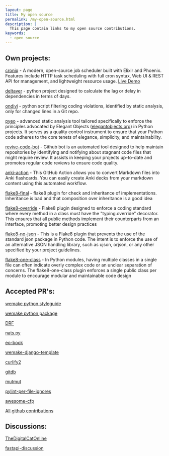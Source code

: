 ```yaml
---
layout: page
title: My open source
permalink: /my-open-source.html
description: |
  This page contain links to my open source contributions.
keywords:
  - open source
---
```


## Own projects:

[croniq](https://github.com/blablatdinov/croniq) - A modern, open-source job scheduler built with Elixir and Phoenix. Features include HTTP task scheduling with full cron syntax, Web UI & REST API for management, and lightweight resource usage. [Live Demo](https://croniq.ilaletdinov.ru)

[deltaver](https://github.com/blablatdinov/deltaver) - python project designed to calculate the lag or delay in dependencies in terms of days.

[ondivi](https://github.com/blablatdinov/ondivi) - python script filtering coding violations, identified by static analysis, only for changed lines in a Git repo.

[pyeo](https://github.com/blablatdinov/pyeo) - advanced static analysis tool tailored specifically to enforce the principles advocated by Elegant Objects ([elegantobjects.org](https://elegantobjects.org)) in Python projects. It serves as a quality control instrument to ensure that your Python code adheres to the core tenets of elegance, simplicity, and maintainability.

[revive-code-bot](https://github.com/blablatdinov/revive-code-bot) - Github bot is an automated tool designed to help maintain repositories by identifying and notifying about stagnant code files that might require review. It assists in keeping your projects up-to-date and promotes regular code reviews to ensure code quality.

[anki-action](https://github.com/blablatdinov/anki-action) - This GitHub Action allows you to convert Markdown files into Anki flashcards. You can easily create Anki decks from your markdown content using this automated workflow.

[flake8-final](https://github.com/blablatdinov/flake8-final) - flake8 plugin for check and inheritance of implementations. Inheritance is bad and that composition over inheritance is a good idea

[flake8-override](https://github.com/blablatdinov/flake8-override) - Flake8 plugin designed to enforce a coding standard where every method in a class must have the "typing.override" decorator. This ensures that all public methods implement their counterparts from an interface, promoting better design practices

[flake8-no-json](https://github.com/blablatdinov/flake8-no-json) - This is a Flake8 plugin that prevents the use of the standard json package in Python code. The intent is to enforce the use of an alternative JSON handling library, such as ujson, orjson, or any other specified by your project guidelines.

[flake8-one-class](https://github.com/blablatdinov/flake8-one-class) - In Python modules, having multiple classes in a single file can often indicate overly complex code or an unclear separation of concerns. The flake8-one-class plugin enforces a single public class per module to encourage modular and maintainable code design

## Accepted PR's:

[wemake python styleguide](https://github.com/wemake-services/wemake-python-styleguide/pulls?q=is%3Apr+author%3Ablablatdinov+is%3Aclosed)

[wemake python package](https://github.com/wemake-services/wemake-python-package/pulls?q=is%3Apr+is%3Aclosed+author%3Ablablatdinov)

[DRF](https://github.com/encode/django-rest-framework/pulls?q=is%3Apr+author%3Ablablatdinov+is%3Aclosed)

[nats.py](https://github.com/nats-io/nats.py/pulls?q=is%3Apr+author%3Ablablatdinov+is%3Aclosed)

[eo-book](https://github.com/objectionary/eo-book/pulls?q=is%3Apr+is%3Aclosed+author%3Ablablatdinov)

[wemake-django-template](https://github.com/wemake-services/wemake-django-template/pulls?q=is%3Apr+is%3Aclosed+author%3Ablablatdinov)

[curlify2](https://github.com/marcuxyz/curlify2/pulls?q=is%3Apr+is%3Aclosed+author%3Ablablatdinov)

[gitdb](https://github.com/gitpython-developers/gitdb/pulls?q=is%3Apr+is%3Aclosed+author%3Ablablatdinov)

[mutmut](https://github.com/boxed/mutmut/pulls?q=is%3Apr+is%3Aclosed+author%3Ablablatdinov)

[pylint-per-file-ignores](https://github.com/christopherpickering/pylint-per-file-ignores/pulls?q=is%3Apr+is%3Aclosed+author%3Ablablatdinov)

[awesome-cfp](https://github.com/yegor256/awesome-cfp/pulls?q=is%3Apr+is%3Aclosed+author%3Ablablatdinov)

[All github contributions](https://github.com/search?q=-owner%3Ablablatdinov+author%3Ablablatdinov&type=pullrequests)

## Discussions:

[TheDigitalCatOnline](https://github.com/TheDigitalCatOnline/blog_source/issues/14)

[fastapi-discussion](https://github.com/tiangolo/fastapi/discussions/8033)
